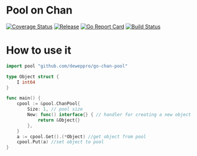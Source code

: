 # Pool on Chan

[![Coverage Status](https://coveralls.io/repos/github/deweppro/go-chan-pool/badge.svg?branch=codecov)](https://coveralls.io/github/deweppro/go-chan-pool?branch=codecov)
[![Release](https://img.shields.io/github/release/deweppro/go-chan-pool.svg?style=flat-square)](https://github.com/deweppro/go-chan-pool/releases/latest)
[![Go Report Card](https://goreportcard.com/badge/github.com/deweppro/go-chan-pool)](https://goreportcard.com/report/github.com/deweppro/go-chan-pool)
[![Build Status](https://travis-ci.com/deweppro/go-chan-pool.svg?branch=master)](https://travis-ci.com/deweppro/go-chan-pool)

# How to use it

```go
import pool "github.com/deweppro/go-chan-pool"

type Object struct {
	I int64
}

func main() {
	cpool := &pool.ChanPool{
		Size: 1, // pool size
		New: func() interface{} { // handler for creating a new object in pool
			return &Object{}
		},
	}
	a := cpool.Get().(*Object) //get object from pool
	cpool.Put(a) //set object to pool
}
```